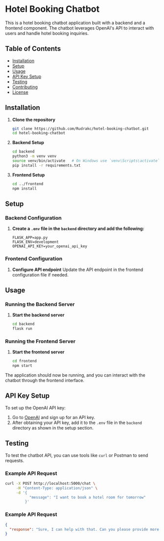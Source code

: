 # Hotel Booking Chatbot

This is a hotel booking chatbot application built with a backend and a frontend component. The chatbot leverages OpenAI's API to interact with users and handle hotel booking inquiries.

## Table of Contents
- [Installation](#installation)
- [Setup](#setup)
- [Usage](#usage)
- [API Key Setup](#api-key-setup)
- [Testing](#testing)
- [Contributing](#contributing)
- [License](#license)

## Installation

1. **Clone the repository**
    ```sh
    git clone https://github.com/Rudrakc/hotel-booking-chatbot.git
    cd hotel-booking-chatbot
    ```

2. **Backend Setup**
    ```sh
    cd backend
    python3 -m venv venv
    source venv/bin/activate   # On Windows use `venv\Scripts\activate`
    pip install -r requirements.txt
    ```

3. **Frontend Setup**
    ```sh
    cd ../frontend
    npm install
    ```

## Setup

### Backend Configuration

1. **Create a `.env` file in the `backend` directory and add the following:**
    ```env
    FLASK_APP=app.py
    FLASK_ENV=development
    OPENAI_API_KEY=your_openai_api_key
    ```

### Frontend Configuration

1. **Configure API endpoint**
    Update the API endpoint in the frontend configuration file if needed.

## Usage

### Running the Backend Server

1. **Start the backend server**
    ```sh
    cd backend
    flask run
    ```

### Running the Frontend Server

1. **Start the frontend server**
    ```sh
    cd frontend
    npm start
    ```

The application should now be running, and you can interact with the chatbot through the frontend interface.

## API Key Setup

To set up the OpenAI API key:

1. Go to [OpenAI](https://beta.openai.com/signup/) and sign up for an API key.
2. After obtaining your API key, add it to the `.env` file in the `backend` directory as shown in the setup section.

## Testing

To test the chatbot API, you can use tools like `curl` or Postman to send requests.

### Example API Request

```sh
curl -X POST http://localhost:5000/chat \
     -H "Content-Type: application/json" \
     -d '{
           "message": "I want to book a hotel room for tomorrow"
         }'
```


### Example API Request

```json
{
  "response": "Sure, I can help with that. Can you please provide more details about your booking such as the location and type of room?"
}
```
